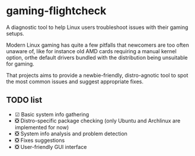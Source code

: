 # gaming-flightcheck

A diagnostic tool to help Linux users troubleshoot issues with their gaming setups.

Modern Linux gaming has quite a few pitfalls that newcomers are too often unaware of, like for instance old AMD cards requiring a manual kernel option, orthe default drivers bundled with the distribution being unsuitable for gaming.

That projects aims to provide a newbie-friendly, distro-agnotic tool to spot the most common issues and suggest appropriate fixes.

## TODO list

* ☑ Basic system info gathering
* ❎ Distro-specific package checking (only Ubuntu and Archlinux are implemented for now)
* ❎ System info analysis and problem detection
* ❎ Fixes suggestions
* ❎ User-friendly GUI interface
